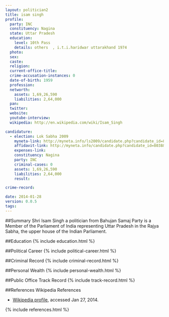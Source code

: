 ```yaml
---
layout: politician2
title: isam singh
profile: 
  party: INC
  constituency: Nagina
  state: Uttar Pradesh
  education: 
    level: 10th Pass
    details: others  , i.t.i.haridwar uttarakhand 1974
  photo: 
  sex: 
  caste: 
  religion: 
  current-office-title: 
  crime-accusation-instances: 0
  date-of-birth: 1959
  profession: 
  networth: 
    assets: 1,69,26,590
    liabilities: 2,64,000
  pan: 
  twitter: 
  website: 
  youtube-interview: 
  wikipedia: http://en.wikipedia.com/wiki/Isam_Singh

candidature: 
  - election: Lok Sabha 2009
    myneta-link: http://myneta.info/ls2009/candidate.php?candidate_id=8038
    affidavit-link: http://myneta.info/candidate.php?candidate_id=8038&scan=original
    expenses-link: 
    constituency: Nagina 
    party: INC
    criminal-cases: 0
    assets: 1,69,26,590
    liabilities: 2,64,000
    result:  

crime-record: 

date: 2014-01-28
version: 0.0.5
tags: 
---
```

##Summary
Shri Isam Singh a politician from Bahujan Samaj Party is a Member of the Parliament of India representing Uttar Pradesh in the Rajya Sabha, the upper house of the Indian Parliament.


##Education
{% include education.html %}


##Political Career
{% include political-career.html %}


##Criminal Record
{% include criminal-record.html %}


##Personal Wealth
{% include personal-wealth.html %}


##Public Office Track Record
{% include track-record.html %}


##References
Wikipedia References
- [Wikipedia profile]({{page.profile.wikipedia}}), accessed Jan 27, 2014.



{% include references.html %}